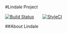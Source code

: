 #Lindale Project

[![Build Status](https://travis-ci.org/kudouyoichi/lindale.svg?branch=master)](https://travis-ci.org/kudouyoichi/lindale)　　[![StyleCI](https://styleci.io/repos/63577917/shield)](https://styleci.io/repos/63577917)

##About Lindale
